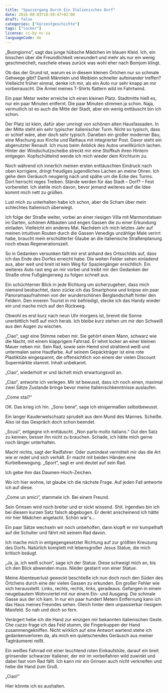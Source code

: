 ```yaml
---
title: "Spaziergang Durch Ein Italienisches Dorf"
date: 2016-08-03T18:59:47+02:00
draft: false
categories: ["kürzestgeschichte"]
tags: ["locker"]
license: cc-by-nc-sa
languageCode: de
---
```


„Buongiorno“, sagt das junge hübsche Mädchen im blauen Kleid. Ich, ein bisschen über die Freundlichkeit verwundert und mehr als nur ein wenig geschmeichelt, nuschele etwas zurück was wohl eher nach Bomjom klingt.

Ob das der Grund ist, warum es in diesem kleinen Örtchen nur so schmale Gehwege gibt? Damit Männlein und Weiblein schneller aufeinander treffen? Vielleicht früher einmal, denke ich mir, als ein Auto nur sehr knapp an mir vorbeirauscht. Die Ärmel meines T-Shirts flattern wild im Fahrtwind.

Ein paar Meter weiter erreiche ich einen kleinen Platz. Stadtmitte hieß es, nur ein paar Minuten entfernt. Die paar Minuten stimmen ja schon. Naja, vermutlich ist es auch die Mitte der Stadt, aber ein wenig enttäuscht bin ich schon.

Der Platz ist klein, dafür aber umringt von schönen alten Hausfassaden. In der Mitte steht ein sehr typischer italienischer Turm. Nicht so typisch, dass er schief wäre, aber doch sehr typisch. Daneben ein großer moderner Bau, eine Mischung aus Kirche und Rathaus mit integrierter Post. Davor steht ein abgenutzter Renault. Ich muss beim Anblick des Autos unwillkürlich lachen. Hinter der Windschutzscheibe streckt mir eine Stoffkuh ihren Hintern entgegen. Kopfschüttelnd wende ich mich wieder dem Kirchturm zu.

Noch während ich innerlich meinen ersten enttäuschten Eindruck nach oben korrigiere, dringt freudiges jugendliches Lachen an meine Ohren. Ich gehe dem Geräusch neugierig nach und spähe um die Ecke des Turms. Dort herrscht reges Treiben. Stände werden für das Stadt – Dorf? – Fest vorbereitet. Ich stehle mich davon, bevor jemand weiteres auf die Idee kommt mich nett zu grüßen.

Lust mich zu unterhalten habe ich schon, aber die Scham über mein schlechtes Italienisch überwiegt.

Ich folge der Straße weiter, vorbei an einer riesigen Villa mit Marmorstatuen im Garten, schönen Altbauten und engen Gassen die zu einer Erkundung einladen. Vielleicht ein anderes Mal. Nachdem ich mich letztes Jahr auf meinen intuitiven Routen durch die Gassen Venedigs unzählige Male verirrt habe, braucht mein erschütterter Glaube an die italienische Straßenplanung noch etwas Regenerationszeit.

So in Gedanken versunken fällt mir erst anhand des Ortsschilds auf, dass ich das Ende des Dorfes erreicht habe. Die weiten Felder sehen einladend aus, aber weit und breit ist kein Weg für Spaziergänger ersichtlich. Ein weiteres Auto rast eng an mir vorbei und treibt mir den Gedanken der Straße ohne Fußgängerweg zu folgen schnell aus.

Ein schüchterner Blick in jede Richtung um sicherzugehen, dass mich niemand beobachtet, dann zücke ich das Smartphone und knipse ein paar Panoramaaufnahmen von der wunderschönen Berglandschaft hinter den Feldern. Den inneren Tourist in mir befriedigt, stecke ich das Handy wieder ein und mache mich auf den Rückweg.

Obwohl es erst kurz nach neun Uhr morgens ist, brennt die Sonne unerbittlich heiß auf mich herab. Ich bleibe kurz stehen um mir den Schweiß aus den Augen zu wischen.

„Ciao“, sagt eine Stimme neben mir. Sie gehört einem Mann, schwarz wie die Nacht, mit einem klapprigem Fahrrad. Er lehnt locker an einer kleinen Mauer neben mir. Sein Rad, sowie sein Hemd sind strahlend weiß und untermalen seine Hautfarbe. Auf seinem Gepäckträger ist eine rote Plastiktüte eingespannt, die offensichtlich von einem der vielen Discount Supermärkte stammt. Inhalt unbekannt.

„Ciao“, wiederholt er und lächelt mich erwartungsvoll an.

„Ciao“, antworte ich verlegen. Mir ist bewusst, dass ich noch einen, maximal zwei Sätze Zustande bringe bevor meine Italienischkenntnisse auslaufen.

„Come stai?“

OK. Das krieg ich hin. „Sono bene“, sage ich einigermaßen selbstbewusst.

Ein langer Kauderwelschsatz sprudelt aus dem Mund des Mannes. Scheiße. Also ist das Gespräch doch schon beendet.

„Scusi“, entgegne ich enttäuscht. „Non parlo molto italiano.“ Gut den Satz zu kennen, besser ihn nicht zu brauchen. Schade, ich hätte mich gerne noch länger unterhalten.

Macht nichts, sagt der Radfahrer. Oder zumindest vermittelt mir das die Art wie er redet und sich verhält. Er macht mit beiden Händen eine Kurbelbewegung. „Sport“, sagt er und deutet auf sein Rad.

Ich gebe ihm das Daumen-Hoch-Zeichen.

Wo ich hier wohne, ist glaube ich die nächste Frage. Auf jeden Fall antworte ich auf diese.

„Come un amici“, stammele ich. Bei einem Freund.

Sein Grinsen wird noch breiter und er nickt wissend. Shit. Irgendwo bin ich bei diesem kurzen Satz falsch abgebogen. Er denkt anscheinend ich hätte mir hier Mädchen angelacht. Schön wär's...

Ein paar Sätze wechseln wir noch unbeholfen, dann klopft er mir kumpelhaft auf die Schulter und fährt mit seinem Rad davon.

Ich mache mich in entgegengesetzter Richtung auf zur größten Kreuzung des Dorfs. Natürlich komplett mit lebensgroßer Jesus Statue, die mich kritisch beäugt.

„Ja, ja, ich weiß schon“, sage ich der Statue. Diese schweigt mich an, bis ich den Blick abwenden muss. Nieder gestarrt von einer Statue.

Meine Abenteuerlust geweckt beschließe ich nun doch noch den Süden des Örtchens durch eine der vielen Gassen zu erkunden. Ein großer Fehler wie sich herausstellt. Links, rechts, rechts, links, geradeaus. Gefangen in einem neugebautem Wohnviertel mit nur einem Ein- und Ausgang. Die schmale Gasse aus der ich kam. In nur ein paar hundert Metern Entfernung kann ich das Haus meines Freundes sehen. Gleich hinter dem unpassierbar riesigem Maisfeld. So nah und doch so fern.

Verärgert hebe ich die Hand zur einzigen mir bekannten italienischen Geste. Che cazzo frage ich das Feld stumm, die Fingerkuppen der Hand zusammengekniffen. Nicht wirklich auf eine Antwort wartend stehe ich gedankenverloren da, als mich ein quietschendes Geräusch aus meiner Tagträumerei reißt.

Ein weißes Fahrrad mit einer leuchtend roten Einkaufstüte, darauf ein breit grinsender schwarzer Italiener, der mir im vorbeifahren wild zuwinkt und dabei fast vom Rad fällt. Ich kann mir ein Grinsen auch nicht verkneifen und hebe die Hand zum Gruß.

„Ciao!“

Hier könnte ich es aushalten.
